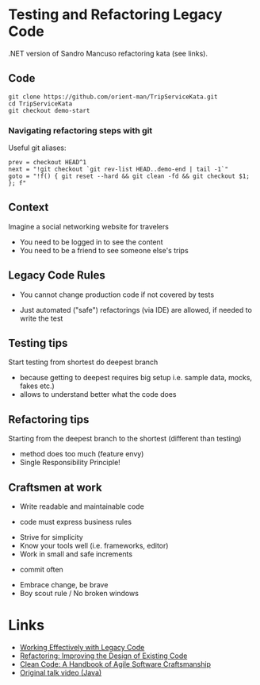 # Testing and Refactoring Legacy Code

.NET version of Sandro Mancuso refactoring kata (see links).

## Code

    git clone https://github.com/orient-man/TripServiceKata.git
    cd TripServiceKata
    git checkout demo-start

### Navigating refactoring steps with git

Useful git aliases:

	prev = checkout HEAD^1
    next = "!git checkout `git rev-list HEAD..demo-end | tail -1`"
    goto = "!f() { git reset --hard && git clean -fd && git checkout $1; }; f"

## Context

Imagine a social networking website for travelers

 * You need to be logged in to see the content
 * You need to be a friend to see someone else's trips

## Legacy Code Rules

 * You cannot change production code if not covered by tests
  - Just automated ("safe") refactorings (via IDE) are allowed, if needed to write the test

## Testing tips

Start testing from shortest do deepest branch

 * because getting to deepest requires big setup i.e. sample data, mocks, fakes etc.)
 * allows to understand better what the code does

## Refactoring tips

Starting from the deepest branch to the shortest (different than testing)
 
 * method does too much (feature envy)
 * Single Responsibility Principle!

## Craftsmen at work

 * Write readable and maintainable code
  - code must express business rules
 * Strive for simplicity
 * Know your tools well (i.e. frameworks, editor)
 * Work in small and safe increments
  - commit often
 * Embrace change, be brave
 * Boy scout rule / No broken windows

# Links

 * [Working Effectively with Legacy Code](http://www.amazon.com/Working-Effectively-Legacy-Michael-Feathers/dp/0131177052)
 * [Refactoring: Improving the Design of Existing Code](http://www.amazon.com/Refactoring-Improving-Design-Existing-Code/dp/0201485672/)
 * [Clean Code: A Handbook of Agile Software Craftsmanship](http://www.amazon.com/Clean-Code-Handbook-Software-Craftsmanship/dp/0132350882)
 * [Original talk video (Java)](http://www.youtube.com/watch?v=_NnElPO5BU0)
